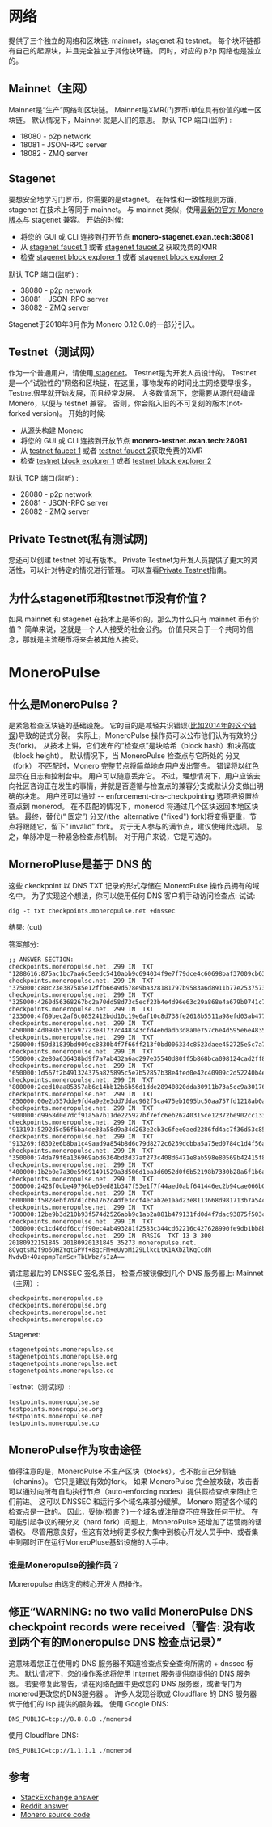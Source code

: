 # 网络
提供了三个独立的网络和区块链: mainnet，stagenet 和 testnet。 每个块环链都有自己的起源块，并且完全独立于其他块环链。 同时，对应的 p2p 网络也是独立的。
## Mainnet（主网）
Mainnet是“生产”网络和区块链。
Mainnet是XMR(门罗币)单位具有价值的唯一区块链。
默认情况下，Mainnet 就是人们的意思。
默认 TCP 端口(监听) :
* 18080 - p2p network
* 18081 - JSON-RPC server
* 18082 - ZMQ server
## Stagenet
要想安全地学习门罗币，你需要的是stagnet。
在特性和一致性规则方面，stagenet 在技术上等同于 mainnet。 与 mainnet 类似，使用[最新的官方 Monero 版本](https://getmonero.org/downloads/)与 stagenet 兼容。
开始的时候:
* 将您的 GUI 或 CLI 连接到打开节点 **monero-stagenet.exan.tech:38081**
* 从 [stagenet faucet 1](https://community.xmr.to/faucet/stagenet/) 或者 [stagenet faucet 2](http://stagenet.xmr-tw.org:38085/) 获取免费的XMR
* 检查  [stagenet block explorer 1](https://community.xmr.to/explorer/stagenet/) 或者 [stagenet block explorer 2](http://162.210.173.150:8083/)

默认 TCP 端口(监听) :
* 38080 - p2p network
* 38081 - JSON-RPC server
* 38082 - ZMQ server

Stagenet于2018年3月作为 Monero 0.12.0.0的一部分引入。
## Testnet（测试网）
作为一个普通用户，请使用[ stagenet](https://monerodocs.org/infrastructure/networks/#stagenet)。 Testnet是为开发人员设计的。
Testnet 是一个“试验性的”网络和区块链，在这里，事物发布的时间比主网络要早很多。
Testnet很早就开始发展，而且经常发展。 大多数情况下，您需要从源代码编译 Monero，以便与 testnet 兼容。 否则，你会陷入旧的不可复刻的版本(not-forked version)。
开始的时候:
* 从源头构建 Monero
* 将您的 GUI 或 CLI 连接到开放节点 **monero-testnet.exan.tech:28081**
* 从 [testnet faucet 1](https://community.xmr.to/faucet/testnet/) 或者 [testnet faucet 2](https://dis.gratis/)获取免费的XMR
* 检查 [testnet block explorer 1](https://community.xmr.to/explorer/testnet/) 或者 [testnet block explorer 2](https://testnet.xmrchain.net)

默认 TCP 端口(监听) :
* 28080 - p2p network
* 28081 - JSON-RPC server
* 28082 - ZMQ server
## Private Testnet(私有测试网)
您还可以创建 testnet 的私有版本。
Private Testnet为开发人员提供了更大的灵活性，可以针对特定的情况进行管理。
可以查看[Private Testnet](https://github.com/moneroexamples/private-testnet)指南。
## 为什么stagenet币和testnet币没有价值？ 
如果 mainnet 和 stagenet 在技术上是等价的，那么为什么只有 mainnet 币有价值？
简单来说，这就是一个人人接受的社会公约。 价值只来自于一个共同的信念，那就是主流硬币将来会被其他人接受。
# MoneroPulse
## 什么是MoneroPulse？ 
是紧急检查区块链的基础设施。
它的目的是减轻共识错误([比如2014年的这个错误](https://monero.stackexchange.com/questions/421/what-happened-at-block-202612/424#424))导致的链式分裂。
实际上，MoneroPulse 操作员可以公布他们认为有效的分支(fork)。 从技术上讲，它们发布的“检查点”是块哈希（block hash）和块高度（block height）。
默认情况下，当 MoneroPulse 检查点与它所处的 分叉（fork） 不匹配时，Monero 完整节点将简单地向用户发出警告。 错误将以红色显示在日志和控制台中。 用户可以随意丢弃它。 不过，理想情况下，用户应该去向社区咨询正在发生的事情，并就是否遵循与检查点的兼容分支或默认分支做出明确的决定。
用户还可以通过 -- enforcement-dns-checkpointing 选项把设置检查点到 monerod。 在不匹配的情况下，monerod 将通过几个区块返回本地区块链。 最终，替代(“ 固定”) 分叉/(the  alternative ("fixed") fork)将变得更重，节点将跟随它，留下“ invalid” fork。 对于无人参与的满节点，建议使用此选项。
总之，单脉冲是一种紧急检查点机制。 对于用户来说，它是可选的。
## MorneroPluse是基于 DNS 的
这些 ckeckpoint 以 DNS TXT 记录的形式存储在 MoneroPulse 操作员拥有的域名中。
为了实现这个想法，你可以使用任何 DNS 客户机手动访问检查点:
试试:
```
dig -t txt checkpoints.moneropulse.net +dnssec
```
结果:
(cut)

答案部分:
```
;; ANSWER SECTION:
checkpoints.moneropulse.net. 299 IN  TXT  "1288616:875ac1bc7aa6c5eedc5410abb9c694034f9e7f79dce4c60698baf37009cb6365"
checkpoints.moneropulse.net. 299 IN  TXT  "375000:c80c23e387585e12ffb6649d678e9ba328181797b9583a6d8911b77e25375737"
checkpoints.moneropulse.net. 299 IN  TXT  "325000:4260d56368267bc2a70dd58d73c5ecf23b4e4d96e63c29a868e4a679b0741c7f"
checkpoints.moneropulse.net. 299 IN  TXT  "233000:4f69bec2af6c0852412bdd10c19e6af10c8d738fe2618b5511a98efd03ab477e"
checkpoints.moneropulse.net. 299 IN  TXT  "450000:4d098b511ca97723e81737c448343cfd4e6dadb3d8a0e757c6e4d595e6e48357"
checkpoints.moneropulse.net. 299 IN  TXT  "250000:f59d31839bd909ec8830b4f7f66ff213f0bd006334c8523daee452725e5c7a79"
checkpoints.moneropulse.net. 299 IN  TXT  "550000:c2e80a636438bd9f7a7ab432a6ad297e35540d80ff5b868bca098124cad2ff8c"
checkpoints.moneropulse.net. 299 IN  TXT  "650000:1d567f2b491324375a825895c5e7b52857b38e4fed0e42c40909c2d52240b4e0"
checkpoints.moneropulse.net. 299 IN  TXT  "800000:2ced10aa85357ab6c14bb12b6b56d1dde28940820dda30911b73a5cc9a301760"
checkpoints.moneropulse.net. 299 IN  TXT  "850000:00e2b557dde9fd4a9e2e3dd7ddac962f5ca475eb1095bc50aa757fd1218ab0a5"
checkpoints.moneropulse.net. 299 IN  TXT  "900000:d9958d0e7dcf91a5a7b11de225927bf7efc6eb26240315ce12372be902cc1337"
checkpoints.moneropulse.net. 299 IN  TXT  "913193:5292d5d56f6ba4de33a58d9a34d263e2cb3c6fee0aed2286fd4ac7f36d53c85f"
checkpoints.moneropulse.net. 299 IN  TXT  "913269:f8302e6b8ba1c49aad9a854b8d6c79d8272c6239dcbba5a75ed0784c1d4f56a1"
checkpoints.moneropulse.net. 299 IN  TXT  "350000:74da79f6a136969abd6364bd3d37af273c408d6471e8ab598e80569b42415f86"
checkpoints.moneropulse.net. 299 IN  TXT  "400000:1b2b0e7a30e59691491529a3d506d1ba3d6052d0f6b52198b7330b28a6f1b6ac"
checkpoints.moneropulse.net. 299 IN  TXT  "500000:2428f0dbe49796be05ed81b347f53e1f7f44aed0abf641446ec2b94cae066b02"
checkpoints.moneropulse.net. 299 IN  TXT  "600000:f5828ebf7d7d1cb61762c4dfe3ccf4ecab2e1aad23e8113668d981713b7a54c5"
checkpoints.moneropulse.net. 299 IN  TXT  "700000:12be9b3d210b93f574d2526abb9c1ab2a881b479131fd0d4f7dac93875f503cd"
checkpoints.moneropulse.net. 299 IN  TXT  "300000:0c1cd46df6ccff90ec4ab493281f2583c344cd62216c427628990fe9db1bb8b6"
checkpoints.moneropulse.net. 299 IN  RRSIG  TXT 13 3 300 20180922151845 20180920131845 35273 moneropulse.net. 8CyqtsM2f9o6OHZYqtGPVf+8gcFM+eUyoMi29LlkcLtK1AXbZlKqCcdN NvdvB+4OzepmpTanSc+TbLWbz/sIzA==
```
请注意最后的 DNSSEC 签名条目。
检查点被镜像到几个 DNS 服务器上:
Mainnet（主网）:
```
checkpoints.moneropulse.se
checkpoints.moneropulse.org
checkpoints.moneropulse.net
checkpoints.moneropulse.co
```
Stagenet:
```
stagenetpoints.moneropulse.se
stagenetpoints.moneropulse.org
stagenetpoints.moneropulse.net
stagenetpoints.moneropulse.co
```
Testnet（测试网）:
```
testpoints.moneropulse.se
testpoints.moneropulse.org
testpoints.moneropulse.net
testpoints.moneropulse.co
```
## MoneroPulse作为攻击途径
值得注意的是，MoneroPulse 不生产区块（blocks），也不能自己分割链（chanins）。 它只是建议有效的fork。
如果 MoneroPulse 完全被攻破，攻击者可以通过向所有自动执行节点（auto-enforcing nodes）提供假检查点来阻止它们前进。 这可以 DNSSEC 和运行多个域名来部分缓解。 Monero 期望各个域的检查点是一致的。 因此，妥协(损害？)一个域名或注册商不应导致任何干扰。
在可能引起争议的硬分叉（hard fork）问题上，MoneroPulse 还增加了运营商的话语权。 尽管用意良好，但这有效地将更多权力集中到核心开发人员手中、或者集中到那时正在运行MoneroPluse基础设施的人手中。
### 谁是Moneropulse的操作员？ 
Moneropulse 由选定的核心开发人员操作。
## 修正“WARNING: no two valid MoneroPulse DNS checkpoint records were received（警告: 没有收到两个有的Moneropulse DNS 检查点记录）”
这意味着您正在使用的 DNS 服务器不知道检查点安全查询所需的 + dnssec 标志。
默认情况下，您的操作系统将使用 Internet 服务提供商提供的 DNS 服务器。
若要修复此警告，请在网络配置中更改您的 DNS 服务器，或者专门为 monerod更改您的DNS服务器 。
许多人发现谷歌或 Cloudflare 的 DNS 服务器优于他们的 isp 提供的服务器。
使用 Google DNS:
```
DNS_PUBLIC=tcp://8.8.8.8 ./monerod
```
使用 Cloudflare DNS:
```
DNS_PUBLIC=tcp://1.1.1.1 ./monerod
```
## 参考
* [StackExchange answer](https://monero.stackexchange.com/questions/679/what-is-moneropulse?noredirect=1&lq=1)
* [Reddit answer](https://www.reddit.com/r/Monero/comments/419qdd/p2p4warning_no_two_valid_moneropulse_dns/)
* [Monero source code](https://github.com/monero-project/monero/blob/ff7dc087ae5f7de162131cea9dbcf8eac7c126a1/src/checkpoints/checkpoints.cpp)

